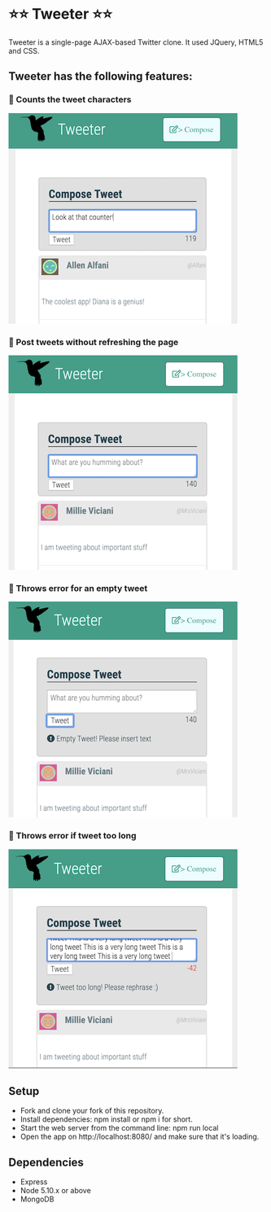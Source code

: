 # :star::star: Tweeter :star::star:

Tweeter is a single-page AJAX-based Twitter clone. It used JQuery, HTML5 and CSS.

## Tweeter has the following features:

### :star2: Counts the tweet characters
![Character counter](https://github.com/procadiana/tweeter/blob/master/docs/Counter.png)

### :star2: Post tweets without refreshing the page
![Posting tweet](https://github.com/procadiana/tweeter/blob/master/docs/Compose_tweet.png)

### :star2: Throws error for an empty tweet
![Error](https://github.com/procadiana/tweeter/blob/master/docs/Empty_tweet_error.png)

### :star2: Throws error if tweet too long
![Error](https://github.com/procadiana/tweeter/blob/master/docs/Tweet_too_long_err.png)

## Setup

- Fork and clone your fork of this repository.
- Install dependencies: npm install or npm i for short.
- Start the web server from the command line: npm run local
- Open the app on http://localhost:8080/ and make sure that it's loading.


## Dependencies

- Express
- Node 5.10.x or above
- MongoDB
